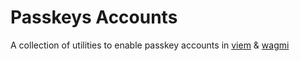 # Passkeys Accounts

A collection of utilities to enable passkey accounts in [viem](https://viem.sh) & [wagmi](https://wagmi.sh)